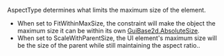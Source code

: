 AspectType determines what limits the maximum size of the element.

- When set to FitWithinMaxSize, the constraint will make the object the
  maximum size it can be within its own [GuiBase2d.AbsoluteSize](https://create.roblox.com/docs/reference/engine/classes/GuiBase2d#AbsoluteSize).
- When set to ScaleWithParentSize, the UI element's maximum size will be
  the size of the parent while still maintaining the aspect ratio..